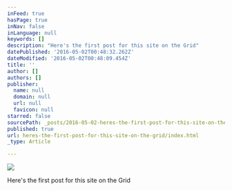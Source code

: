 ```yaml
---
inFeed: true
hasPage: true
inNav: false
inLanguage: null
keywords: []
description: "Here's the first post for this site on the Grid"
datePublished: '2016-05-02T00:48:32.262Z'
dateModified: '2016-05-02T00:48:09.454Z'
title: ''
author: []
authors: []
publisher:
  name: null
  domain: null
  url: null
  favicon: null
starred: false
sourcePath: _posts/2016-05-02-heres-the-first-post-for-this-site-on-the-grid.md
published: true
url: heres-the-first-post-for-this-site-on-the-grid/index.html
_type: Article

---
```

![](https://the-grid-user-content.s3-us-west-2.amazonaws.com/e55c4c8a-5666-427b-8c14-3868e0d8fb61.jpg)

Here's the first post for this site on the Grid